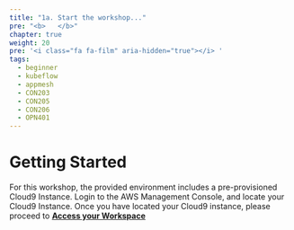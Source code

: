 ```yaml
---
title: "1a. Start the workshop..."
pre: "<b>   </b>"
chapter: true
weight: 20
pre: '<i class="fa fa-film" aria-hidden="true"></i> '
tags:
  - beginner
  - kubeflow
  - appmesh
  - CON203
  - CON205
  - CON206
  - OPN401
---
```


# Getting Started

For this workshop, the provided environment includes a pre-provisioned Cloud9 Instance. Login to the AWS Management Console, and locate your Cloud9 Instance. Once you have located your Cloud9 instance, please proceed to [**Access your Workspace**](/020_prerequisites/workspace.html)